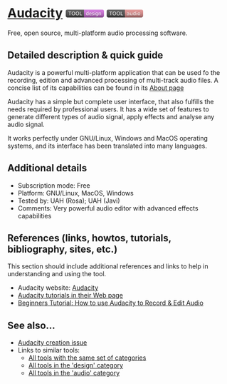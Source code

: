 # [Audacity](https://www.audacityteam.org/)  [<img src="images/design.png" align="bottom">](https://github.com/e-CLOSE/Toolbox/issues?q=label%3A01_TOOL+label%3Adesign) [<img src="images/audio.png" align="bottom">](https://github.com/e-CLOSE/Toolbox/issues?q=label%3A01_TOOL+label%3Aaudio)

Free, open source, multi-platform audio processing software.


## Detailed description & quick guide

Audacity is a powerful multi-platform application that can be used fo
the recording, edition and advanced processing of multi-track audio
files. A concise list of its capabilities can be found in its [About
page](https://www.audacityteam.org/about/)

Audacity has a simple but complete user interface, that also fulfills
the needs required by professional users. It has a wide set of
features to generate different types of audio signal, apply effects
and analyse any audio signal.

It works perfectly under GNU/Linux, Windows and MacOS operating
systems, and its interface has been translated into many languages. 


## Additional details

- Subscription mode: Free
- Platform: GNU/Linux, MacOS, Windows
- Tested by: UAH (Rosa); UAH (Javi)
- Comments: Very powerful audio editor with advanced effects capabilities


## References (links, howtos, tutorials, bibliography, sites, etc.)

This section should include additional references and links to help in
understanding and using the tool.

- Audacity website: [Audacity](https://www.audacityteam.org/)
- [Audacity tutorials in their Web page](https://manual.audacityteam.org/man/tutorials.html)
- [Beginners Tutorial: How to use Audacity to Record & Edit Audio](https://www.youtube.com/watch?v=yzJ2VyYkmaA)

## See also...

- [Audacity creation issue](https://github.com/e-CLOSE/Toolbox/issues/117)
- Links to similar tools:
  - [All tools with the same set of categories](https://github.com/e-CLOSE/Toolbox/issues?q=label%3A01_TOOL+label%3Aaudio)
  - [All tools in the 'design' category](https://github.com/e-CLOSE/Toolbox/issues?q=label%3A01_TOOL+label%3Adesign)
  - [All tools in the 'audio' category](https://github.com/e-CLOSE/Toolbox/issues?q=label%3A01_TOOL+label%3Aaudio)
